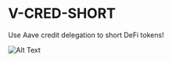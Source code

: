 # V-CRED-SHORT

Use Aave credit delegation to short DeFi tokens! 



![Alt Text](./assets/shorting.png)
